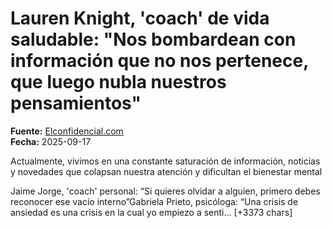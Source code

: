 # Lauren Knight, 'coach' de vida saludable: "Nos bombardean con información que no nos pertenece, que luego nubla nuestros pensamientos"

**Fuente:** [Elconfidencial.com](https://www.elconfidencial.com/alma-corazon-vida/2025-09-17/lauren-knight-solucion-bombardeo-informacion-pensamientos-1qrt_4210892/)  
**Fecha:** 2025-09-17

Actualmente, vivimos en una constante saturación de información, noticias y novedades que colapsan nuestra atención y dificultan el bienestar mental

Jaime Jorge, 'coach' personal: “Si quieres olvidar a alguien, primero debes reconocer ese vacío interno”Gabriela Prieto, psicóloga: “Una crisis de ansiedad es una crisis en la cual yo empiezo a senti… [+3373 chars]

